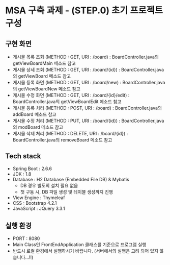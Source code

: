 # MSA 구축 과제 - (STEP.0) 초기 프로젝트 구성

## 구현 화면
* 게시물 목록 조회 (METHOD : GET, URI : /board) : BoardController.java의 getViewBoardMain 메소드 참고
* 게시물 상세 조회 (METHOD : GET, URI : /board/{id}) : BoardController.java의 getViewBoard 메소드 참고
* 게시물 등록 화면 (METHOD : GET, URI : /board/new) : BoardController.java의 getViewBoardNew 메소드 참고
* 게시물 수정 화면 (METHOD : GET, URI : /board/{id}/edit) : BoardController.java의 getViewBoardEdit 메소드 참고
* 게시물 등록 처리 (METHOD : POST, URI : /board) : BoardController.java의 addBoard 메소드 참고
* 게시물 수정 처리 (METHOD : PUT, URI : /board/{id}) : BoardController.java의 modBoard 메소드 참고
* 게시물 삭제 처리 (METHOD : DELETE, URI : /board/{id}) : BoardController.java의 removeBoard 메소드 참고

## Tech stack
* Spring Boot : 2.6.6
* JDK : 1.8
* Database : H2 Database (Embedded File DB) & Mybatis
  * DB 경우 별도의 설치 필요 없음
  * 첫 구동 시, DB 파일 생성 및 테이블 생성까지 진행
* View Engine : Thymeleaf
* CSS : Bootstrap 4.2.1
* JavaScript : JQuery 3.3.1

## 실행 환경
* PORT : 8080
* Main Class인 FrontEndApplication 클래스를 기준으로 프로그램 실행
* 반드시 로컬 환경에서 실행하시기 바랍니다. (서버에서의 실행은 고려 되어 있지 않습니다...!!)